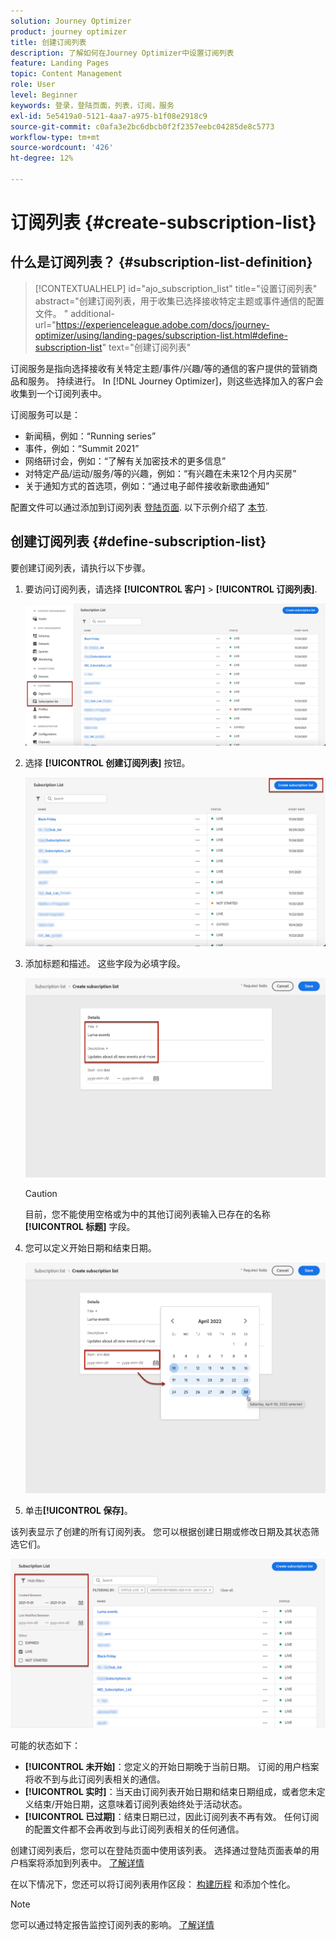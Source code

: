 ```yaml
---
solution: Journey Optimizer
product: journey optimizer
title: 创建订阅列表
description: 了解如何在Journey Optimizer中设置订阅列表
feature: Landing Pages
topic: Content Management
role: User
level: Beginner
keywords: 登录，登陆页面，列表，订阅，服务
exl-id: 5e5419a0-5121-4aa7-a975-b1f08e2918c9
source-git-commit: c0afa3e2bc6dbcb0f2f2357eebc04285de8c5773
workflow-type: tm+mt
source-wordcount: '426'
ht-degree: 12%

---
```


# 订阅列表 {#create-subscription-list}

## 什么是订阅列表？ {#subscription-list-definition}

>[!CONTEXTUALHELP]
>id="ajo_subscription_list"
>title="设置订阅列表"
>abstract="创建订阅列表，用于收集已选择接收特定主题或事件通信的配置文件。 "
>additional-url="https://experienceleague.adobe.com/docs/journey-optimizer/using/landing-pages/subscription-list.html#define-subscription-list" text="创建订阅列表"

订阅服务是指向选择接收有关特定主题/事件/兴趣/等的通信的客户提供的营销商品和服务。 持续进行。 In [!DNL Journey Optimizer]，则这些选择加入的客户会收集到一个订阅列表中。

订阅服务可以是：

* 新闻稿，例如：“Running series”
* 事件，例如：“Summit 2021”
* 网络研讨会，例如：“了解有关加密技术的更多信息”
* 对特定产品/运动/服务/等的兴趣，例如：“有兴趣在未来12个月内买房”
* 关于通知方式的首选项，例如：“通过电子邮件接收新歌曲通知”

配置文件可以通过添加到订阅列表 [登陆页面](create-lp.md). 以下示例介绍了 [本节](lp-use-cases.md#subscription-to-a-service).

## 创建订阅列表 {#define-subscription-list}

要创建订阅列表，请执行以下步骤。

1. 要访问订阅列表，请选择 **[!UICONTROL 客户]** > **[!UICONTROL 订阅列表]**.

   ![](assets/lp_subscription-lists.png)

1. 选择 **[!UICONTROL 创建订阅列表]** 按钮。

   ![](assets/lp_create-subscription-list.png)

1. 添加标题和描述。 这些字段为必填字段。

   ![](assets/lp_subscription-list-name.png)

   >[!CAUTION]
   >
   >目前，您不能使用空格或为中的其他订阅列表输入已存在的名称 **[!UICONTROL 标题]** 字段。

1. 您可以定义开始日期和结束日期。

   ![](assets/lp_subscription-list-dates.png)

1. 单击&#x200B;**[!UICONTROL 保存]**。

该列表显示了创建的所有订阅列表。 您可以根据创建日期或修改日期及其状态筛选它们。

![](assets/lp_subscription-filters.png)

可能的状态如下：

* **[!UICONTROL 未开始]**：您定义的开始日期晚于当前日期。 订阅的用户档案将收不到与此订阅列表相关的通信。
* **[!UICONTROL 实时]**：当天由订阅列表开始日期和结束日期组成，或者您未定义结束/开始日期，这意味着订阅列表始终处于活动状态。
* **[!UICONTROL 已过期]**：结束日期已过，因此订阅列表不再有效。 任何订阅的配置文件都不会再收到与此订阅列表相关的任何通信。

创建订阅列表后，您可以在登陆页面中使用该列表。 选择通过登陆页面表单的用户档案将添加到列表中。 [了解详情](design-lp.md)

在以下情况下，您还可以将订阅列表用作区段： [构建历程](../building-journeys/journey-gs.md#jo-build) 和添加个性化。

>[!NOTE]
>
>您可以通过特定报告监控订阅列表的影响。 [了解详情](../reports/subscription-report-live.md)
